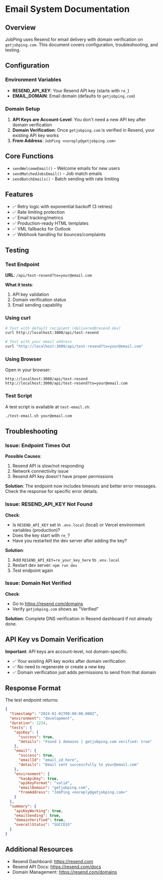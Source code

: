 # Email System Documentation

## Overview

JobPing uses Resend for email delivery with domain verification on `getjobping.com`. This document covers configuration, troubleshooting, and testing.

## Configuration

### Environment Variables

- **RESEND_API_KEY**: Your Resend API key (starts with `re_`)
- **EMAIL_DOMAIN**: Email domain (defaults to `getjobping.com`)

### Domain Setup

1. **API Keys are Account-Level**: You don't need a new API key after domain verification
2. **Domain Verification**: Once `getjobping.com` is verified in Resend, your existing API key works
3. **From Address**: `JobPing <noreply@getjobping.com>`

## Core Functions

- `sendWelcomeEmail()` - Welcome emails for new users
- `sendMatchedJobsEmail()` - Job match emails
- `sendBatchEmails()` - Batch sending with rate limiting

## Features

- ✅ Retry logic with exponential backoff (3 retries)
- ✅ Rate limiting protection
- ✅ Email tracking/metrics
- ✅ Production-ready HTML templates
- ✅ VML fallbacks for Outlook
- ✅ Webhook handling for bounces/complaints

## Testing

### Test Endpoint

**URL**: `/api/test-resend?to=your@email.com`

**What it tests**:
1. API key validation
2. Domain verification status
3. Email sending capability

### Using curl

```bash
# Test with default recipient (delivered@resend.dev)
curl http://localhost:3000/api/test-resend

# Test with your email address
curl "http://localhost:3000/api/test-resend?to=your@email.com"
```

### Using Browser

Open in your browser:
```
http://localhost:3000/api/test-resend
http://localhost:3000/api/test-resend?to=your@email.com
```

### Test Script

A test script is available at `test-email.sh`:

```bash
./test-email.sh your@email.com
```

## Troubleshooting

### Issue: Endpoint Times Out

**Possible Causes**:
1. Resend API is slow/not responding
2. Network connectivity issue
3. Resend API key doesn't have proper permissions

**Solution**: The endpoint now includes timeouts and better error messages. Check the response for specific error details.

### Issue: RESEND_API_KEY Not Found

**Check**:
- Is `RESEND_API_KEY` set in `.env.local` (local) or Vercel environment variables (production)?
- Does the key start with `re_`?
- Have you restarted the dev server after adding the key?

**Solution**:
1. Add `RESEND_API_KEY=re_your_key_here` to `.env.local`
2. Restart dev server: `npm run dev`
3. Test endpoint again

### Issue: Domain Not Verified

**Check**:
- Go to https://resend.com/domains
- Verify `getjobping.com` shows as "Verified"

**Solution**: Complete DNS verification in Resend dashboard if not already done.

## API Key vs Domain Verification

**Important**: API keys are account-level, not domain-specific.

- ✅ Your existing API key works after domain verification
- ✅ No need to regenerate or create a new key
- ✅ Domain verification just adds permissions to send from that domain

## Response Format

The test endpoint returns:

```json
{
  "timestamp": "2024-01-01T00:00:00.000Z",
  "environment": "development",
  "duration": 1234,
  "tests": {
    "apiKey": {
      "success": true,
      "details": "Found 1 domains | getjobping.com verified: true"
    },
    "email": {
      "success": true,
      "emailId": "email_id_here",
      "details": "Email sent successfully to your@email.com"
    },
    "environment": {
      "hasApiKey": true,
      "apiKeyFormat": "valid",
      "emailDomain": "getjobping.com",
      "fromAddress": "JobPing <noreply@getjobping.com>"
    }
  },
  "summary": {
    "apiKeyWorking": true,
    "emailSending": true,
    "domainVerified": true,
    "overallStatus": "SUCCESS"
  }
}
```

## Additional Resources

- Resend Dashboard: https://resend.com
- Resend API Docs: https://resend.com/docs
- Domain Management: https://resend.com/domains

